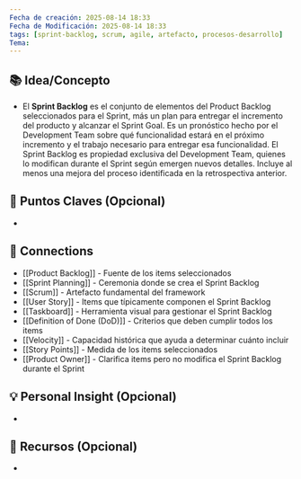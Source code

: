 ```yaml
---
Fecha de creación: 2025-08-14 18:33
Fecha de Modificación: 2025-08-14 18:33
tags: [sprint-backlog, scrum, agile, artefacto, procesos-desarrollo]
Tema:
---
```



## 📚 Idea/Concepto 
- El **Sprint Backlog** es el conjunto de elementos del Product Backlog seleccionados para el Sprint, más un plan para entregar el incremento del producto y alcanzar el Sprint Goal. Es un pronóstico hecho por el Development Team sobre qué funcionalidad estará en el próximo incremento y el trabajo necesario para entregar esa funcionalidad. El Sprint Backlog es propiedad exclusiva del Development Team, quienes lo modifican durante el Sprint según emergen nuevos detalles. Incluye al menos una mejora del proceso identificada en la retrospectiva anterior.


## 📌 Puntos Claves (Opcional)
- 

## 🔗 Connections
- [[Product Backlog]] - Fuente de los items seleccionados
- [[Sprint Planning]] - Ceremonia donde se crea el Sprint Backlog
- [[Scrum]] - Artefacto fundamental del framework
- [[User Story]] - Items que típicamente componen el Sprint Backlog
- [[Taskboard]] - Herramienta visual para gestionar el Sprint Backlog
- [[Definition of Done (DoD)]] - Criterios que deben cumplir todos los items
- [[Velocity]] - Capacidad histórica que ayuda a determinar cuánto incluir
- [[Story Points]] - Medida de los items seleccionados
- [[Product Owner]] - Clarifica items pero no modifica el Sprint Backlog durante el Sprint

## 💡 Personal Insight (Opcional)
- 
## 🧾 Recursos (Opcional)
- 